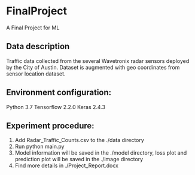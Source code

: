 # FinalProject
A Final Project for ML
## Data description
Traffic data collected from the several Wavetronix radar sensors deployed by the City of Austin. Dataset is augmented with geo coordinates from sensor location dataset.
## Environment configuration:
Python 3.7
Tensorflow 2.2.0
Keras 2.4.3
## Experiment procedure:
1) Add Radar_Traffic_Counts.csv to the ./data directory
2) Run python main.py
3) Model information will be saved in the ./model directory, loss plot and prediction plot will be saved in the ./image directory
4) Find more details in ./Project_Report.docx
